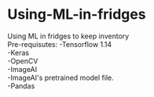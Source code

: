# Using-ML-in-fridges
Using ML in fridges to keep inventory <br>
Pre-requisutes:
-Tensorflow 1.14 <br>
-Keras <br>
-OpenCV <br>
-ImageAI <br>
-ImageAI's pretrained model file. <br>
-Pandas <br>
